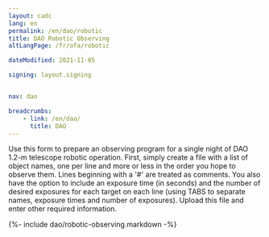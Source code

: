 ```yaml
---
layout: cadc
lang: en
permalink: /en/dao/robotic
title: DAO Robotic Observing
altLangPage: /fr/ofa/robotic

dateModified: 2021-11-05

signing: layout.signing


nav: dao

breadcrumbs:
    - link: /en/dao/
      title: DAO
---
```

              
<p>Use this form to prepare an observing program for a single
   night of DAO 1.2-m telescope robotic operation.  First, simply create a 
   file with a list of object names, one per line and more or less in the
   order you hope to observe them.  Lines beginning with a '#' are treated
   as comments.  You also have the option to
   include an exposure time (in seconds) and the number of desired exposures
   for each target on each line (using TABS to separate names, exposure times
   and number of exposures).  Upload 
   this file and enter other required information.</p>

{%- include dao/robotic-observing.markdown -%}
